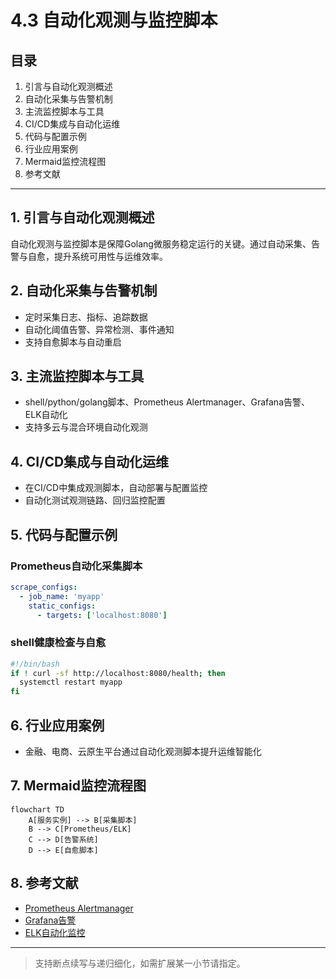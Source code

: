 # 4.3 自动化观测与监控脚本

## 目录

1. 引言与自动化观测概述
2. 自动化采集与告警机制
3. 主流监控脚本与工具
4. CI/CD集成与自动化运维
5. 代码与配置示例
6. 行业应用案例
7. Mermaid监控流程图
8. 参考文献

---

## 1. 引言与自动化观测概述

自动化观测与监控脚本是保障Golang微服务稳定运行的关键。通过自动采集、告警与自愈，提升系统可用性与运维效率。

## 2. 自动化采集与告警机制

- 定时采集日志、指标、追踪数据
- 自动化阈值告警、异常检测、事件通知
- 支持自愈脚本与自动重启

## 3. 主流监控脚本与工具

- shell/python/golang脚本、Prometheus Alertmanager、Grafana告警、ELK自动化
- 支持多云与混合环境自动化观测

## 4. CI/CD集成与自动化运维

- 在CI/CD中集成观测脚本，自动部署与配置监控
- 自动化测试观测链路、回归监控配置

## 5. 代码与配置示例

### Prometheus自动化采集脚本

```yaml
scrape_configs:
  - job_name: 'myapp'
    static_configs:
      - targets: ['localhost:8080']
```

### shell健康检查与自愈

```sh
#!/bin/bash
if ! curl -sf http://localhost:8080/health; then
  systemctl restart myapp
fi
```

## 6. 行业应用案例

- 金融、电商、云原生平台通过自动化观测脚本提升运维智能化

## 7. Mermaid监控流程图

```mermaid
flowchart TD
    A[服务实例] --> B[采集脚本]
    B --> C[Prometheus/ELK]
    C --> D[告警系统]
    D --> E[自愈脚本]
```

## 8. 参考文献

- [Prometheus Alertmanager](https://prometheus.io/docs/alerting/latest/alertmanager/)
- [Grafana告警](https://grafana.com/docs/grafana/latest/alerting/)
- [ELK自动化监控](https://www.elastic.co/guide/en/observability/current/index.html)

---
> 支持断点续写与递归细化，如需扩展某一小节请指定。
